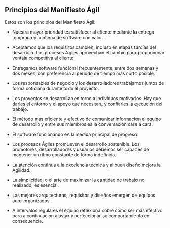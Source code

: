 ## **Principios del Manifiesto Ágil**

Estos son los principios del Manifiesto Ágil:

* Nuestra mayor prioridad es satisfacer al cliente mediante la entrega temprana y continua de software con valor.

* Aceptamos que los requisitos cambien, incluso en etapas tardías del desarrollo. Los procesos Ágiles aprovechan el cambio para proporcionar ventaja competitiva al cliente.

* Entregamos software funcional frecuentemente, entre dos semanas y dos meses, con preferencia al periodo de  tiempo más corto posible.

* Los responsables de negocio y los desarrolladores trabajamos juntos de forma cotidiana durante todo el proyecto.

* Los proyectos se desarrollan en torno a individuos motivados. Hay que darles el entorno y el apoyo que necesitan, y confiarles la ejecución del trabajo. 

* El método más eficiente y efectivo de comunicar información al equipo de desarrollo y entre sus miembros es la conversación cara a cara.

* El software funcionando es la medida principal de progreso.

* Los procesos Ágiles promueven el desarrollo sostenible. Los promotores, desarrolladores y usuarios debemos ser capaces de mantener un ritmo constante de forma indefinida.

* La atención continua a la excelencia técnica y al buen diseño mejora la Agilidad.

* La simplicidad, o el arte de maximizar la cantidad de trabajo no realizado, es esencial.

* Las mejores arquitecturas, requisitos y diseños emergen de equipos auto-organizados.

* A intervalos regulares el equipo reflexiona sobre cómo ser más efectivo para a continuación ajustar y perfeccionar su comportamiento en consecuencia.